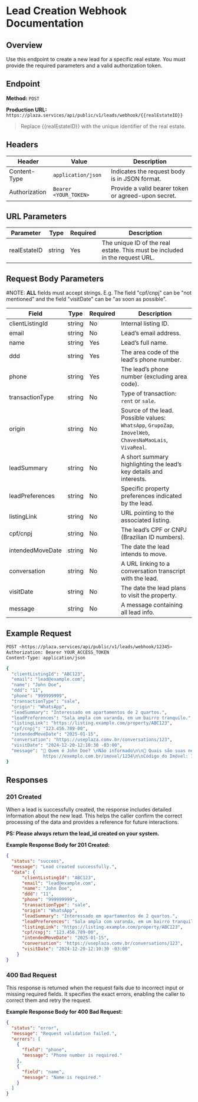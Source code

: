 # Lead Creation Webhook Documentation

## Overview

Use this endpoint to create a new lead for a specific real estate. You must provide the required parameters and a valid authorization token.

## Endpoint

**Method:** `POST`

**Production URL:** `https://plaza.services/api/public/v1/leads/webhook/{{realEstateID}}`

> Replace {{realEstateID}} with the unique identifier of the real estate.
> 

## Headers

| Header | Value | Description |
| --- | --- | --- |
| Content-Type | `application/json` | Indicates the request body is in JSON format. |
| Authorization | `Bearer <YOUR_TOKEN>` | Provide a valid bearer token or agreed-upon secret. |

## URL Parameters

| Parameter | Type | Required | Description |
| --- | --- | --- | --- |
| realEstateID | string | Yes | The unique ID of the real estate. This must be included in the request URL. |

## Request Body Parameters

#NOTE: **ALL** fields must accept strings. E.g. The field "cpf/cnpj" can be "not mentioned" and the field "visitDate" can be "as soon as possible".

| Field | Type | Required | Description |
| --- | --- | --- | --- |
| clientListingId | string | No | Internal listing ID. |
| email | string | No | Lead’s email address. |
| name | string | Yes | Lead’s full name. |
| ddd | string | Yes | The area code of the lead's phone number. |
| phone | string | Yes | The lead’s phone number (excluding area code). |
| transactionType | string | No | Type of transaction: `rent` or `sale`. |
| origin | string | No | Source of the lead. Possible values: `WhatsApp`, `GrupoZap`, `ImovelWeb`, `ChavesNaMaoLais`, `VivaReal`. |
| leadSummary | string | No | A short summary highlighting the lead’s key details and interests. |
| leadPreferences | string | No | Specific property preferences indicated by the lead. |
| listingLink | string | No | URL pointing to the associated listing. |
| cpf/cnpj | string | No | The lead’s CPF or CNPJ (Brazilian ID numbers). |
| intendedMoveDate | string | No | The date the lead intends to move. |
| conversation | string | No | A URL linking to a conversation transcript with the lead. |
| visitDate | string | No | The date the lead plans to visit the property. |
| message | string | No | A message containing all lead info. |

## Example Request

```bash
POST <https://plaza.services/api/public/v1/leads/webhook/12345>
Authorization: Bearer YOUR_ACCESS_TOKEN
Content-Type: application/json

{
  "clientListingId": "ABC123",
  "email": "lead@example.com",
  "name": "John Doe",
  "ddd": "11",
  "phone": "999999999",
  "transactionType": "sale",
  "origin": "WhatsApp",
  "leadSummary": "Interessado em apartamentos de 2 quartos.",
  "leadPreferences": "Sala ampla com varanda, em um bairro tranquilo.",
  "listingLink": "https://listing.example.com/property/ABC123",
  "cpf/cnpj": "123.456.789-00",
  "intendedMoveDate": "2025-01-15",
  "conversation": "https://useplaza.comv.br/conversations/123",
  "visitDate": "2024-12-20-12:10:30 -03:00",
  "message": "💼 Quem é John Doe? \nNão informado\n\n🏢 Quais são suas necessidades? \nEstá em busca de um apartamento de 2 quartos, com sala ampla e varanda, em um bairro tranquilo.\n\n📅 Data da visita: 26/02/2025\n\n*CPF/CNPJ*: 123.456.789-00\n\n🚛 Quando planeja se mudar: 01/04/2025\n\nOrigem: Facebook\n\n🏭 Imóvel : 
              https://exemplo.com.br/imovel/1234\n\nCódigo do Imóvel: 1234\n\nPrimeiro Imóvel de Interesse: 5678\n\n💬 Ver Conversa: [Ver conversa](https://exemplo.com.br/conversa/9876)\n\nStatus do Lead: Aguardando aprovação"
}
```

## Responses

### 201 Created

When a lead is successfully created, the response includes detailed information about the new lead. This helps the caller confirm the correct processing of the data and provides a reference for future interactions.

**PS: Please always return the lead_id created on your system.**

**Example Response Body for 201 Created:**

```json
{
  "status": "success",
  "message": "Lead created successfully.",
  "data": {
	  "clientListingId": "ABC123",
	  "email": "lead@example.com",
	  "name": "John Doe",
	  "ddd": "11",
	  "phone": "999999999",
	  "transactionType": "sale",
	  "origin": "WhatsApp",
	  "leadSummary": "Interessado em apartamentos de 2 quartos.",
	  "leadPreferences": "Sala ampla com varanda, em um bairro tranquilo.",
	  "listingLink": "https://listing.example.com/property/ABC123",
	  "cpf/cnpj": "123.456.789-00",
	  "intendedMoveDate": "2025-01-15",
	  "conversation": "https://useplaza.comv.br/conversations/123",
	  "visitDate": "2024-12-20-12:10:30 -03:00"
	}
}
```

### **400 Bad Request**

This response is returned when the request fails due to incorrect input or missing required fields. It specifies the exact errors, enabling the caller to correct them and retry the request.

**Example Response Body for 400 Bad Request:**

```json
{
  "status": "error",
  "message": "Request validation failed.",
  "errors": [
    {
      "field": "phone",
      "message": "Phone number is required."
    },
    {
      "field": "name",
      "message": "Name is required."
    }
  ]
}
```

